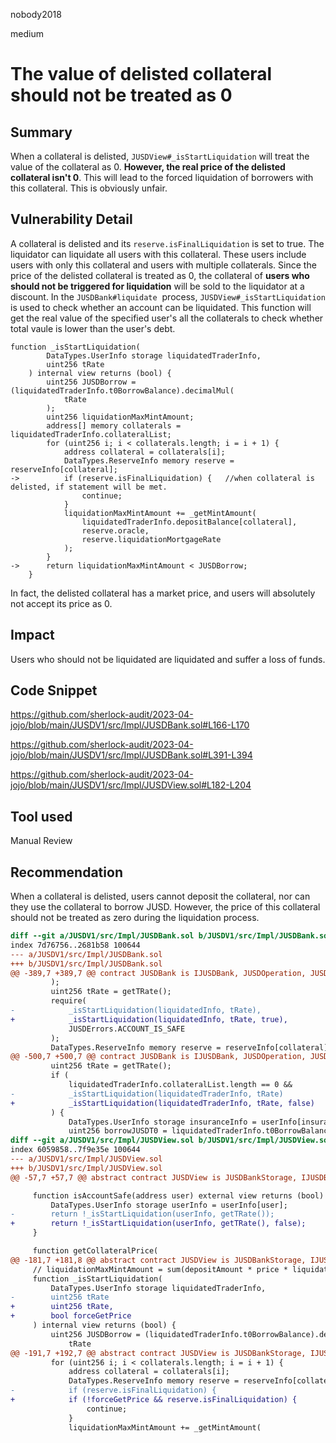 nobody2018

medium

# The value of delisted collateral should not be treated as 0

## Summary

When a collateral is delisted, `JUSDView#_isStartLiquidation` will treat the value of the collateral as 0. **However, the real price of the delisted collateral isn't 0**. This will lead to the forced liquidation of borrowers with this collateral. This is obviously unfair.

## Vulnerability Detail

A collateral is delisted and its `reserve.isFinalLiquidation` is set to true. The liquidator can liquidate all users with this collateral. These users include users with only this collateral and users with multiple collaterals. Since the price of the delisted collateral is treated as 0, the collateral of **users who should not be triggered for liquidation** will be sold to the liquidator at a discount. In the `JUSDBank#liquidate`  process, `JUSDView#_isStartLiquidation` is used to check whether an account can be liquidated. This function will get the real value of the specified user's all the collaterals to check whether total vaule is lower than the user's debt.

```solidity
function _isStartLiquidation(
        DataTypes.UserInfo storage liquidatedTraderInfo,
        uint256 tRate
    ) internal view returns (bool) {
        uint256 JUSDBorrow = (liquidatedTraderInfo.t0BorrowBalance).decimalMul(
            tRate
        );
        uint256 liquidationMaxMintAmount;
        address[] memory collaterals = liquidatedTraderInfo.collateralList;
        for (uint256 i; i < collaterals.length; i = i + 1) {
            address collateral = collaterals[i];
            DataTypes.ReserveInfo memory reserve = reserveInfo[collateral];
->          if (reserve.isFinalLiquidation) {	//when collateral is delisted, if statement will be met.
                continue;
            }
            liquidationMaxMintAmount += _getMintAmount(
                liquidatedTraderInfo.depositBalance[collateral],
                reserve.oracle,
                reserve.liquidationMortgageRate
            );
        }
->      return liquidationMaxMintAmount < JUSDBorrow;
    }
```

In fact, the delisted collateral has a market price, and users will absolutely not accept its price as 0.

## Impact

Users who should not be liquidated are liquidated and suffer a loss of funds.

## Code Snippet

https://github.com/sherlock-audit/2023-04-jojo/blob/main/JUSDV1/src/Impl/JUSDBank.sol#L166-L170

https://github.com/sherlock-audit/2023-04-jojo/blob/main/JUSDV1/src/Impl/JUSDBank.sol#L391-L394

https://github.com/sherlock-audit/2023-04-jojo/blob/main/JUSDV1/src/Impl/JUSDView.sol#L182-L204

## Tool used

Manual Review

## Recommendation

When a collateral is delisted, users cannot deposit the collateral, nor can they use the collateral to borrow JUSD. However, the price of this collateral should not be treated as zero during the liquidation process.

```diff
diff --git a/JUSDV1/src/Impl/JUSDBank.sol b/JUSDV1/src/Impl/JUSDBank.sol
index 7d76756..2681b58 100644
--- a/JUSDV1/src/Impl/JUSDBank.sol
+++ b/JUSDV1/src/Impl/JUSDBank.sol
@@ -389,7 +389,7 @@ contract JUSDBank is IJUSDBank, JUSDOperation, JUSDView, JUSDMulticall {
         );
         uint256 tRate = getTRate();
         require(
-            _isStartLiquidation(liquidatedInfo, tRate),
+            _isStartLiquidation(liquidatedInfo, tRate, true),
             JUSDErrors.ACCOUNT_IS_SAFE
         );
         DataTypes.ReserveInfo memory reserve = reserveInfo[collateral];
@@ -500,7 +500,7 @@ contract JUSDBank is IJUSDBank, JUSDOperation, JUSDView, JUSDMulticall {
         uint256 tRate = getTRate();
         if (
             liquidatedTraderInfo.collateralList.length == 0 &&
-            _isStartLiquidation(liquidatedTraderInfo, tRate)
+            _isStartLiquidation(liquidatedTraderInfo, tRate, false)
         ) {
             DataTypes.UserInfo storage insuranceInfo = userInfo[insurance];
             uint256 borrowJUSDT0 = liquidatedTraderInfo.t0BorrowBalance;
diff --git a/JUSDV1/src/Impl/JUSDView.sol b/JUSDV1/src/Impl/JUSDView.sol
index 6059858..7f9e35e 100644
--- a/JUSDV1/src/Impl/JUSDView.sol
+++ b/JUSDV1/src/Impl/JUSDView.sol
@@ -57,7 +57,7 @@ abstract contract JUSDView is JUSDBankStorage, IJUSDBank {

     function isAccountSafe(address user) external view returns (bool) {
         DataTypes.UserInfo storage userInfo = userInfo[user];
-        return !_isStartLiquidation(userInfo, getTRate());
+        return !_isStartLiquidation(userInfo, getTRate(), false);
     }

     function getCollateralPrice(
@@ -181,7 +181,8 @@ abstract contract JUSDView is JUSDBankStorage, IJUSDBank {
     // liquidationMaxMintAmount = sum(depositAmount * price * liquidationMortgageRate)
     function _isStartLiquidation(
         DataTypes.UserInfo storage liquidatedTraderInfo,
-        uint256 tRate
+        uint256 tRate,
+        bool forceGetPrice
     ) internal view returns (bool) {
         uint256 JUSDBorrow = (liquidatedTraderInfo.t0BorrowBalance).decimalMul(
             tRate
@@ -191,7 +192,7 @@ abstract contract JUSDView is JUSDBankStorage, IJUSDBank {
         for (uint256 i; i < collaterals.length; i = i + 1) {
             address collateral = collaterals[i];
             DataTypes.ReserveInfo memory reserve = reserveInfo[collateral];
-            if (reserve.isFinalLiquidation) {
+            if (!forceGetPrice && reserve.isFinalLiquidation) {
                 continue;
             }
             liquidationMaxMintAmount += _getMintAmount(
```